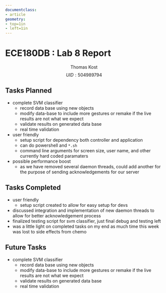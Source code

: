 ```yaml
---
documentclass:
- article
geometry:
- top=1in
- left=1in
---
```



# ECE180DB : Lab 8 Report

$$\text{Thomas Kost}$$
$$UID:504989794$$

## Tasks Planned

- complete SVM classifier
    - record data base using new objects
    - modify data-base to include more gestures or remake if the live results are not what we expect
    - validate results on generated data base 
    - real time validation 
- user friendly
    - setup script for dependency both controller and application
    - can do powershell and `*.sh`
    - command line arguments for screen size, user name, and other currently hard coded paramaters
- possible performance boost
    - as we have removed several daemon threads, could add another for the purpose of sending acknowledgements for our server

## Tasks Completed
- user friendly
    - setup script created to allow for easy setup for devs
- discussed integration and implementation of new daemon threads to allow for better acknowledgement process
- finalized testing script for svm classifier, just final debug and testing left
- was a little light on completed tasks on my end as much time this week was lost to side effects from chemo

## Future Tasks
- complete SVM classifier
    - record data base using new objects
    - modify data-base to include more gestures or remake if the live results are not what we expect
    - validate results on generated data base 
    - real time validation 